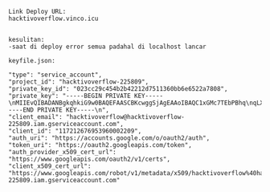     Link Deploy URL:
    hacktivoverflow.vinco.icu


    kesulitan:
    -saat di deploy error semua padahal di localhost lancar

    keyfile.json:

    "type": "service_account",
    "project_id": "hacktivoverflow-225809",
    "private_key_id": "023cc29c454b2b42212d7511360bb6e6522a7808",
    "private_key": "-----BEGIN PRIVATE KEY-----\nMIIEvQIBADANBgkqhkiG9w0BAQEFAASCBKcwggSjAgEAAoIBAQC1xGMc7TEbPBhq\nqLX/dfdJQgosGKBWr4I5EumMaEx9ERatrKkqgtRbAJp6zcXEIoU9UfIbKHyGDqq6\n1dLafflUaN/9gxJJVsTlfaoZOwYBHBAWd7p/kYyM55bnR2wXOhSathf+6qBgYOWu\ns9yrAkrSmQbfeDP3ZXRbFgqA+oDjzh9FCztUbsaSSq8CkEFxpiP0rBYlfp8GJbOK\nAlCnIC3r9deDI7D/0YYw359Q8i9UcSEOTiikLIYwn7+Rk1ihyLiJmzVVt1qrEndL\nuSwpzfgVizMpvgWxuBdJczio1y6/ysDVFjIwpGc3MgrbYYHRBnyf5861uUgV4INm\nS1WONBNbAgMBAAECggEAG2KXCNTRk7Kw/mIkaB8hSR0VLuyXkkfcskr0+0L8LHxG\ncuxzC4/CJ7hxDcnHydOQ8xqlWSMh6QlM/rDYFN7APE/qrfqxPBxsYM5XMiLwNiWW\nD5SCpCqicYOI0EKJ+KaMU9IrI6xndO3UXPGwmuZ8WGYBdj9ZcPoM7EDnXI72m/DW\njy9K5if0A4+eHenhIkMn5um1w3jvi4Z07qeJHcMVQ3IRuDkglFr4AUsKq/BuSZGu\nOo91V8FoSkcMfNckFXEV3xtoSJm/F8+jT2ggO87DiDzf2QphXCGCWeqxFAcAnDtt\nRKnOcElZugU0wzNpOaMxaRAcm0ogSJAfsVHQpX7+zQKBgQDhSixMx7NBprTXL0Jy\nflxaThxMNMZR1xNNWeZmiL7TzDjOW48OKXXm5ZQZa7OzAv9qxYga7Eqkg6UpuFCz\nsdLsyAzEpZ+OYlGNjMwdACOPJbgay6gzb2TS9YYi0SqCu+BFnM9OhOBi/zzGu6t2\nobcj3qGlq8JD/krlZMrkgg6gjwKBgQDOi21N2J7kKt64Nfcg5eBcBlIQlA0fITNo\n6WXi3l/ApunsnT8DOMn3o2ccQqGCI4cxjqAFYan0oMEKuOrQV20x85I7klc/5EaT\nwMgNo5wOBN8GFRyd5z8oFQjSuXaHOi9L07mt0n9kMgovr+RAhjYLf54NmzT2bY6M\nvWiFOCUudQKBgQDhASGJdZHUqdjHaY3lp8o47vZYLgU8S6AdiwIPuddM1RSPFOal\ncEcu2m+1i9mnmgDa9Hng2coa0Ngt+MWxEpLkpVALPpdCr3Nf+hUJic/58eQT7v8I\nj+KUx162e00H0PhGzjxF4XPxq5VZrqmrDAxLKNktC4Q0QE8xGB+DZVmShQKBgCfG\nqBUey3KrYtrc4au/OVbfjLxOlrxQ+4KPuCRZqN0EB/aeTb1EGXkMSdYiatISH34G\ntoByz3Uh5Cs5c1cODyRYgOfiBdVzE7huntgpkusMOxsDw9AQ8ZO5gUp7lvzx0pvq\nuU5lRE06acXHPNDER/Is8HY0Vp3CeXpXG6LULizlAoGARZY8KuVgu2FsM3J1+uEh\nLaAuk38Kk/lKEC6RviOUrw74+qqwhNSxWFrO7w05QkPOoBJ63FCpL0fum/zbSjWJ\nh38UVykEOxsMZoNJmmjAGAeSbtUEK6MGVAhS9IJxqfcoYVQPAgSySM0OWZyKmqnf\nM8ipGj0CBhAjg4cFiCMrdVU=\n-----END PRIVATE KEY-----\n",
    "client_email": "hacktivoverflow@hacktivoverflow-225809.iam.gserviceaccount.com",
    "client_id": "117212676953960002209",
    "auth_uri": "https://accounts.google.com/o/oauth2/auth",
    "token_uri": "https://oauth2.googleapis.com/token",
    "auth_provider_x509_cert_url": "https://www.googleapis.com/oauth2/v1/certs",
    "client_x509_cert_url": "https://www.googleapis.com/robot/v1/metadata/x509/hacktivoverflow%40hacktivoverflow-225809.iam.gserviceaccount.com"

